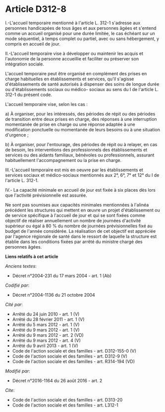 # Article D312-8

I.-L'accueil temporaire mentionné à l'article L. 312-1 s'adresse aux personnes handicapées de tous âges et aux personnes
âgées et s'entend comme un accueil organisé pour une durée limitée, le cas échéant sur un mode séquentiel, à temps complet ou
partiel, avec ou sans hébergement, y compris en accueil de jour. 

II.-L'accueil temporaire vise à développer ou maintenir les acquis et l'autonomie de la personne accueillie et faciliter ou
préserver son intégration sociale. 

L'accueil temporaire peut être organisé en complément des prises en charge habituelles en établissements et services, qu'il
s'agisse d'établissements de santé autorisés à dispenser des soins de longue durée ou d'établissements sociaux ou médico-
sociaux au sens du I de l'article L. 312-1 du présent code. 

L'accueil temporaire vise, selon les cas : 

a) À organiser, pour les intéressés, des périodes de répit ou des périodes de transition entre deux prises en charge, des
réponses à une interruption momentanée de prise en charge ou une réponse adaptée à une modification ponctuelle ou momentanée
de leurs besoins ou à une situation d'urgence ; 

b) À organiser, pour l'entourage, des périodes de répit ou à relayer, en cas de besoin, les interventions des professionnels
des établissements et services ou des aidants familiaux, bénévoles ou professionnels, assurant habituellement
l'accompagnement ou la prise en charge. 

III.-L'accueil temporaire est mis en oeuvre par les établissements et services sociaux et médico-sociaux mentionnés aux 2°,
6°, 7° et 12° du I de l'article L. 312-1. 

IV.- La capacité minimale en accueil de jour est fixée à six places dès lors que l'activité prévisionnelle est assurée. 

Ne sont pas soumises aux capacités minimales mentionnées à l'alinéa précédent les structures qui mettent en œuvre un projet
d'établissement ou de service spécifique à l'accueil de jour et qui se sont fixées comme objectif de réaliser annuellement un
nombre de journées d'activité supérieur ou égal à 80 % du nombre de journées prévisionnelles fixé au budget de l'année
considérée. La réalisation de cet objectif est appréciée par l'agence régionale de santé dans le ressort de laquelle la
structure est établie dans les conditions fixées par arrêté du ministre chargé des personnes âgées.

**Liens relatifs à cet article**

_Anciens textes_:

  - Décret n°2004-231 du 17 mars 2004 - art. 1 (Ab)

_Codifié par_:

  - Décret n°2004-1136 du 21 octobre 2004

_Cité par_:

  - Arrêté du 24 juin 2010 - art. 1 (V)
  - Arrêté du 28 février 2011 - art. 1 (V)
  - Arrêté du 5 mars 2012 - art. 1 (V)
  - Arrêté du 9 mars 2012 - art. 1 (V)
  - Arrêté du 9 mars 2012 - art. 2 (VD)
  - Arrêté du 9 mars 2012 - art. 4 (V)
  - Arrêté du 9 avril 2013 - art. 1 (V)
  - Code de l'action sociale et des familles - art. D312-155-0 (V)
  - Code de l'action sociale et des familles - art. D312-9 (V)
  - Code de l'action sociale et des familles - art. R314-194 (VD)

_Modifié par_:

  - Décret n°2016-1164 du 26 août 2016 - art. 2

_Cite_:

  - Code de l'action sociale et des familles - art. D313-20
  - Code de l'action sociale et des familles - art. L312-1
